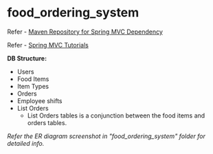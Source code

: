 # food_ordering_system

Refer - [Maven Repository for Spring MVC Dependency](https://mvnrepository.com/artifact/org.springframework/spring-webmvc)

Refer - [Spring MVC Tutorials](https://github.com/in28minutes/SpringMvcStepByStep)

**DB Structure:**
  - Users
  - Food Items
  - Item Types
  - Orders
  - Employee shifts
  - List Orders
    - List Orders tables is a conjunction between the food items and orders tables.

_Refer the ER diagram screenshot in "food_ordering_system" folder for detailed info._
